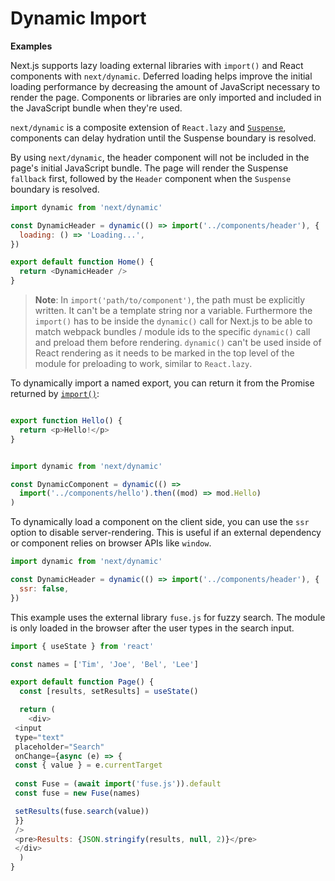 # Dynamic Import



**Examples**

Next.js supports lazy loading external libraries with `import()` and React components with `next/dynamic`. Deferred loading helps improve the initial loading performance by decreasing the amount of JavaScript necessary to render the page. Components or libraries are only imported and included in the JavaScript bundle when they're used.


`next/dynamic` is a composite extension of `React.lazy` and [`Suspense`](https://reactjs.org/docs/react-api.html#reactsuspense), components can delay hydration until the Suspense boundary is resolved.


By using `next/dynamic`, the header component will not be included in the page's initial JavaScript bundle. The page will render the Suspense `fallback` first, followed by the `Header` component when the `Suspense` boundary is resolved.



```javascript
import dynamic from 'next/dynamic'

const DynamicHeader = dynamic(() => import('../components/header'), {
  loading: () => 'Loading...',
})

export default function Home() {
  return <DynamicHeader />
}

```


> 
> **Note**: In `import('path/to/component')`, the path must be explicitly written. It can't be a template string nor a variable. Furthermore the `import()` has to be inside the `dynamic()` call for Next.js to be able to match webpack bundles / module ids to the specific `dynamic()` call and preload them before rendering. `dynamic()` can't be used inside of React rendering as it needs to be marked in the top level of the module for preloading to work, similar to `React.lazy`.
> 
> 
> 


To dynamically import a named export, you can return it from the Promise returned by [`import()`](https://github.com/tc39/proposal-dynamic-import#example):



```javascript

export function Hello() {
  return <p>Hello!</p>
}


import dynamic from 'next/dynamic'

const DynamicComponent = dynamic(() =>
  import('../components/hello').then((mod) => mod.Hello)
)

```

To dynamically load a component on the client side, you can use the `ssr` option to disable server-rendering. This is useful if an external dependency or component relies on browser APIs like `window`.



```javascript
import dynamic from 'next/dynamic'

const DynamicHeader = dynamic(() => import('../components/header'), {
  ssr: false,
})

```

This example uses the external library `fuse.js` for fuzzy search. The module is only loaded in the browser after the user types in the search input.



```javascript
import { useState } from 'react'

const names = ['Tim', 'Joe', 'Bel', 'Lee']

export default function Page() {
  const [results, setResults] = useState()

  return (
    <div>
 <input
 type="text"
 placeholder="Search"
 onChange={async (e) => {
 const { value } = e.currentTarget
 
 const Fuse = (await import('fuse.js')).default
 const fuse = new Fuse(names)

 setResults(fuse.search(value))
 }}
 />
 <pre>Results: {JSON.stringify(results, null, 2)}</pre>
 </div>
  )
}

```



